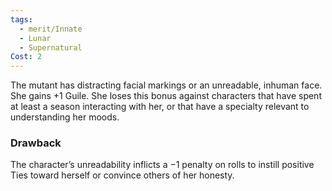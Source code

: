 ```yaml
---
tags:
  - merit/Innate
  - Lunar
  - Supernatural
Cost: 2
---
```

The mutant has distracting facial markings or an unreadable, inhuman face. She gains +1 Guile. She loses this bonus against characters that have spent at least a season interacting with her, or that have a specialty relevant to understanding her moods.

### Drawback
The character’s unreadability inflicts a −1 penalty on rolls to instill positive Ties toward herself or convince others of her honesty.